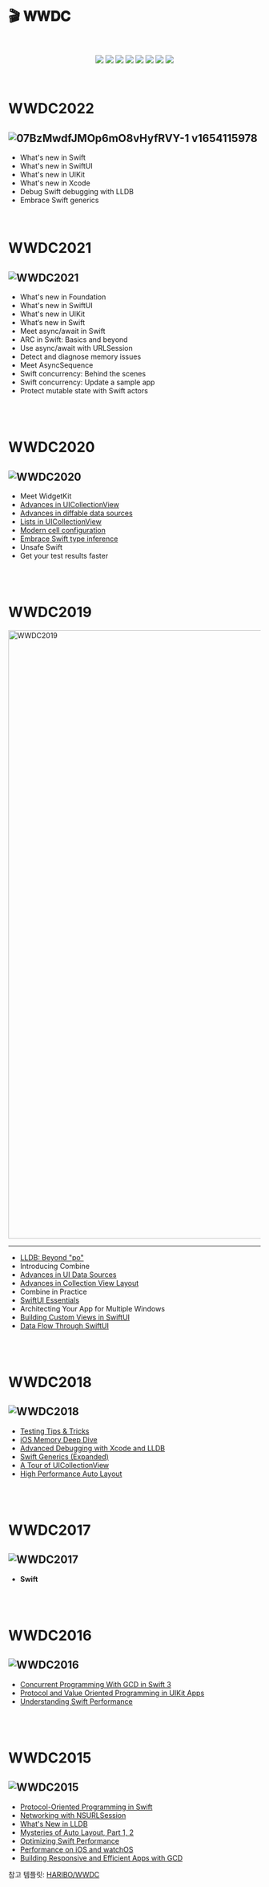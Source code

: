 
# 🎬 𝐖𝐖𝐃𝐂 

<br/>

<p align="center">
  <a href="https://github.com/kimkyunghun3/WWDC/#WWDC2022"><img src="https://img.shields.io/badge/WWDC2022-1b1e23?style=for-the-badge&link=https://github.com/kimkyunghun3/WWDC/#WWDC2022"/></a>
  <a href="https://github.com/kimkyunghun3/WWDC/#WWDC2021"><img src="https://img.shields.io/badge/WWDC2021-ff3131?style=for-the-badge&link=https://github.com/kimkyunghun3/WWDC/#WWDC2021"/></a>
  <a href="https://github.com/kimkyunghun3/WWDC/#WWDC2020"><img src="https://img.shields.io/badge/WWDC2020-F38434?style=for-the-badge&link=https://github.com/kimkyunghun3/WWDC/#WWDC2020"/></a>
  <a href="https://github.com/kimkyunghun3/WWDC/#WWDC2019"><img src="https://img.shields.io/badge/WWDC2019-ffdd50?style=for-the-badge&link=https://github.com/kimkyunghun3/WWDC/#WWDC2019"/></a>
  <a href="https://github.com/kimkyunghun3/WWDC/#WWDC2018"><img src="https://img.shields.io/badge/WWDC2018-00ae14?style=for-the-badge&link=https://github.com/kimkyunghun3/WWDC/#WWDC2018"/></a>
  <a href="https://github.com/kimkyunghun3/WWDC/#WWDC2017"><img src="https://img.shields.io/badge/WWDC2017-1DA1F2?style=for-the-badge&link=https://github.com/kimkyunghun3/WWDC/#WWDC2017"/></a>
 <a href="https://github.com/kimkyunghun3/WWDC/#WWDC2016"><img src="https://img.shields.io/badge/WWDC2016-0026ae?style=for-the-badge&link=https://github.com/kimkyunghun3/WWDC/#WWDC2016"/></a>
 <a href="https://github.com/kimkyunghun3/WWDC/#WWDC2015"><img src="https://img.shields.io/badge/WWDC2015-840aee?style=for-the-badge&link=https://github.com/kimkyunghun3/WWDC/#WWDC2015"/></a>  
  </a>
  
</p>


<br/>

# WWDC2022
![07BzMwdfJMOp6mO8vHyfRVY-1 v1654115978](https://user-images.githubusercontent.com/52434820/183303233-2677b623-2b36-41b2-bac3-01031612fd6c.jpg)
---------
- What's new in Swift
- What's new in SwiftUI
- What's new in UIKit
- What's new in Xcode
- Debug Swift debugging with LLDB
- Embrace Swift generics

<br/>

# WWDC2021
![WWDC2021](https://user-images.githubusercontent.com/52434820/183303234-9b85d2f3-6d94-41ae-ad70-0b9a99551b75.jpg)
---------
- What's new in Foundation
- What's new in SwiftUI
- What's new in UIKit
- What‘s new in Swift
- Meet async/await in Swift
- ARC in Swift: Basics and beyond
- Use async/await with URLSession
- Detect and diagnose memory issues
- Meet AsyncSequence
- Swift concurrency: Behind the scenes
- Swift concurrency: Update a sample app
- Protect mutable state with Swift actors

<br/>
<br/>

# WWDC2020
![WWDC2020](https://user-images.githubusercontent.com/52434820/183303238-b448bc2f-61dd-4ce1-946c-6245d38792ca.png)
---------
- Meet WidgetKit
- [Advances in UICollectionView](https://github.com/kimkyunghun3/WWDC/blob/main/2020/Advances_in_UICollectionView.md)
- [Advances in diffable data sources](https://github.com/kimkyunghun3/WWDC/blob/main/2020/Advances_in_diffable_data_sources.md)
- [Lists in UICollectionView](https://github.com/kimkyunghun3/WWDC/blob/main/2020/List%20In%20UICollectionView.md)
- [Modern cell configuration](https://github.com/kimkyunghun3/WWDC/blob/main/2020/Modern_Cell_Configuration.md)
- [Embrace Swift type inference](https://github.com/kimkyunghun3/WWDC/blob/main/2020/Embrace_Swift_Type_Inference.md)
- Unsafe Swift
- Get your test results faster

<br/>
<br/>

# WWDC2019
<img width="1213" alt="WWDC2019" src="https://user-images.githubusercontent.com/52434820/183303244-a8109306-d31a-45fb-8579-a33b893df6ee.png">

------------
- [LLDB: Beyond "po"](https://github.com/kimkyunghun3/WWDC/blob/main/2019/LLDB:_Beyond_%22po%22.md)
- Introducing Combine
- [Advances in UI Data Sources](https://github.com/kimkyunghun3/WWDC/blob/main/2019/Advances%20in%20UI%20Data%20Sources.md)
- [Advances in Collection View Layout](https://github.com/kimkyunghun3/WWDC/blob/main/2019/Advances_in_Collection_View_Layout.md)
- Combine in Practice
- [SwiftUI Essentials](https://github.com/kimkyunghun3/WWDC/blob/main/2019/SwiftUI%20Essentials.md)
- Architecting Your App for Multiple Windows
- [Building Custom Views in SwiftUI](https://github.com/kimkyunghun3/WWDC/blob/main/2019/Building%20Custim%20Views%20in%20SwiftUI.md)
- [Data Flow Through SwiftUI](https://github.com/kimkyunghun3/WWDC/blob/main/2019/Data%20Flow%20Through%20SwiftUI.md)

<br/>
<br/>

# WWDC2018
![WWDC2018](https://user-images.githubusercontent.com/52434820/183303247-ea58158b-4dd9-4463-8bf0-c3091e181f0c.jpg)
---------
- [Testing Tips & Tricks](https://github.com/kimkyunghun3/WWDC/blob/main/2018/Testing_Tips_and_Tricks.md)
- [iOS Memory Deep Dive](https://github.com/kimkyunghun3/WWDC/blob/main/2018/iOS_Memory_Deep_Dive.md)
- [Advanced Debugging with Xcode and LLDB](https://github.com/kimkyunghun3/WWDC/blob/main/2018/Advanced_Debugging_with_Xcode_and_LLDB.md)
- [Swift Generics (Expanded)](https://github.com/kimkyunghun3/WWDC/blob/main/2018/Swift%20Generics%20(Expanded).md)
- [A Tour of UICollectionView](https://github.com/kimkyunghun3/WWDC/blob/main/2018/A_Tour_of_UICollectionView.md)
- [High Performance Auto Layout](https://github.com/kimkyunghun3/WWDC/blob/main/2018/High_Performance_Auto_Layout.md)

<br/>
<br/>

# WWDC2017
![WWDC2017](https://user-images.githubusercontent.com/52434820/183303255-d574cc2e-5429-4ed9-8e5c-15e7b86d3da3.jpeg)
---------
- **Swift**

<br/>
<br/>

# WWDC2016
![WWDC2016](https://user-images.githubusercontent.com/52434820/183303260-e659951d-ed0b-4e46-ada1-c2f8bee73e6c.png)
---------
- [Concurrent Programming With GCD in Swift 3](https://github.com/kimkyunghun3/WWDC/blob/main/2016/Concurrent_Programming_With_GCD_in_Swift3.md)
- [Protocol and Value Oriented Programming in UIKit Apps](https://github.com/kimkyunghun3/WWDC/blob/main/2016/Protocol_and_Value_Oriented_Programming_in_UIKit_Apps.md)
- [Understanding Swift Performance](https://github.com/kimkyunghun3/WWDC/blob/main/2016/Understanding_Swift_Performance.md)

<br/>
<br/>

# WWDC2015
![WWDC2015](https://user-images.githubusercontent.com/52434820/183303262-412e2238-f006-4c6e-b58a-a87cb51ccf80.jpg)
---------
- [Protocol-Oriented Programming in Swift](https://github.com/kimkyunghun3/WWDC/blob/main/2015/Protocol_Oriented_Programming_in_Swift.md)
- [Networking with NSURLSession](https://github.com/kimkyunghun3/WWDC/blob/main/2015/Networking_with_NSURLSession.md)
- [What's New in LLDB](https://github.com/kimkyunghun3/WWDC/blob/main/2015/what's%20new%20in%20lldb.md)
- [Mysteries of Auto Layout, Part 1, 2](https://github.com/kimkyunghun3/WWDC/blob/main/2015/Mysteries%20of%20Auto%20Layout%2C%20Part%201%2C%202.md)
- [Optimizing Swift Performance](https://github.com/kimkyunghun3/WWDC/blob/main/2015/Optimizing_Swift_Performance.md)
- [Performance on iOS and watchOS](https://github.com/kimkyunghun3/WWDC/blob/main/2015/Performance%20on%20iOS%20and%20watchOS.md)
- [Building Responsive and Efficient Apps with GCD](https://github.com/kimkyunghun3/WWDC/blob/main/2015/Building_Responsive_and_Efficient_Apps_with_GCD.md)

참고 템플릿: [HARIBO/WWDC](https://github.com/HARlBO/WWDC#wwdc2019)
